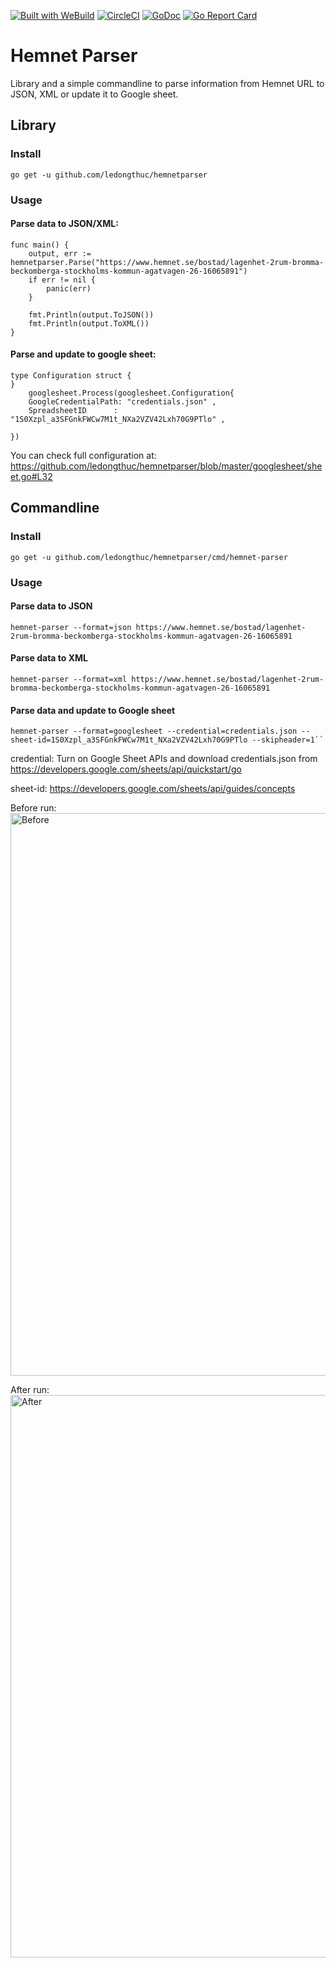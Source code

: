 
[![Built with WeBuild](https://raw.githubusercontent.com/webuild-community/badge/master/svg/WeBuild.svg)](https://webuild.community)
 [![CircleCI](https://circleci.com/gh/ledongthuc/hemnetparser.svg?style=svg)](https://circleci.com/gh/ledongthuc/hemnetparser) [![GoDoc](https://godoc.org/github.com/ledongthuc/hemnetparser?status.svg)](https://godoc.org/github.com/ledongthuc/hemnetparser) [![Go Report Card](https://goreportcard.com/badge/github.com/ledongthuc/hemnetparser)](https://goreportcard.com/report/github.com/ledongthuc/hemnetparser)

# Hemnet Parser

Library and a simple commandline to parse information from Hemnet URL to JSON, XML or update it to Google sheet.

## Library

### Install

```
go get -u github.com/ledongthuc/hemnetparser
```

### Usage

#### Parse data to JSON/XML:

```
func main() {
	output, err := hemnetparser.Parse("https://www.hemnet.se/bostad/lagenhet-2rum-bromma-beckomberga-stockholms-kommun-agatvagen-26-16065891")
	if err != nil {
		panic(err)
	}

	fmt.Println(output.ToJSON())
	fmt.Println(output.ToXML())
}
```

#### Parse and update to google sheet:

```
type Configuration struct {
}
	googlesheet.Process(googlesheet.Configuration{
	GoogleCredentialPath: "credentials.json" ,
	SpreadsheetID      : "1S0Xzpl_a3SFGnkFWCw7M1t_NXa2VZV42Lxh70G9PTlo" ,

})
```

You can check full configuration at: https://github.com/ledongthuc/hemnetparser/blob/master/googlesheet/sheet.go#L32

## Commandline

### Install

```
go get -u github.com/ledongthuc/hemnetparser/cmd/hemnet-parser
```

### Usage

#### Parse data to JSON

```
hemnet-parser --format=json https://www.hemnet.se/bostad/lagenhet-2rum-bromma-beckomberga-stockholms-kommun-agatvagen-26-16065891
```

#### Parse data to XML

```
hemnet-parser --format=xml https://www.hemnet.se/bostad/lagenhet-2rum-bromma-beckomberga-stockholms-kommun-agatvagen-26-16065891
```

#### Parse data and update to Google sheet

```
hemnet-parser --format=googlesheet --credential=credentials.json --sheet-id=1S0Xzpl_a3SFGnkFWCw7M1t_NXa2VZV42Lxh70G9PTlo --skipheader=1``
```

credential: Turn on Google Sheet APIs and download credentials.json from https://developers.google.com/sheets/api/quickstart/go

sheet-id: https://developers.google.com/sheets/api/guides/concepts

Before run:
<img width="900" alt="Before" src="https://user-images.githubusercontent.com/1828895/77475363-037d4300-6e19-11ea-9633-03217b3437c0.png">

After run:
<img width="900" alt="After" src="https://user-images.githubusercontent.com/1828895/77475382-0841f700-6e19-11ea-9f48-12f84a1e6bd6.png">
